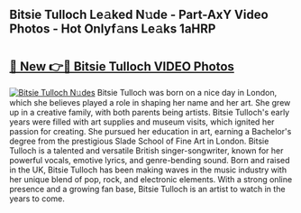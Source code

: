 ## Bitsie Tulloch Le𝚊ked N𝚞de - Part-AxY Video Photos - Hot Onlyf𝚊ns Le𝚊ks 1aHRP

# <h2><a href="http://ab22949.deff.icu/?id=Bitsie+Tulloch">🔗 New 👉🔴 Bitsie Tulloch VIDEO Photos</a></h2>

[![Bitsie Tulloch N𝚞des](https://i.imgur.com/rIISA9y.gif)](http://ab22949.deff.icu/?id=Bitsie+Tulloch)
Bitsie Tulloch was born on a nice day in London, which she believes played a role in shaping her name and her art. She grew up in a creative family, with both parents being artists. Bitsie Tulloch's early years were filled with art supplies and museum visits, which ignited her passion for creating. She pursued her education in art, earning a Bachelor's degree from the prestigious Slade School of Fine Art in London. Bitsie Tulloch is a talented and versatile British singer-songwriter, known for her powerful vocals, emotive lyrics, and genre-bending sound. Born and raised in the UK, Bitsie Tulloch has been making waves in the music industry with her unique blend of pop, rock, and electronic elements. With a strong online presence and a growing fan base, Bitsie Tulloch is an artist to watch in the years to come.
